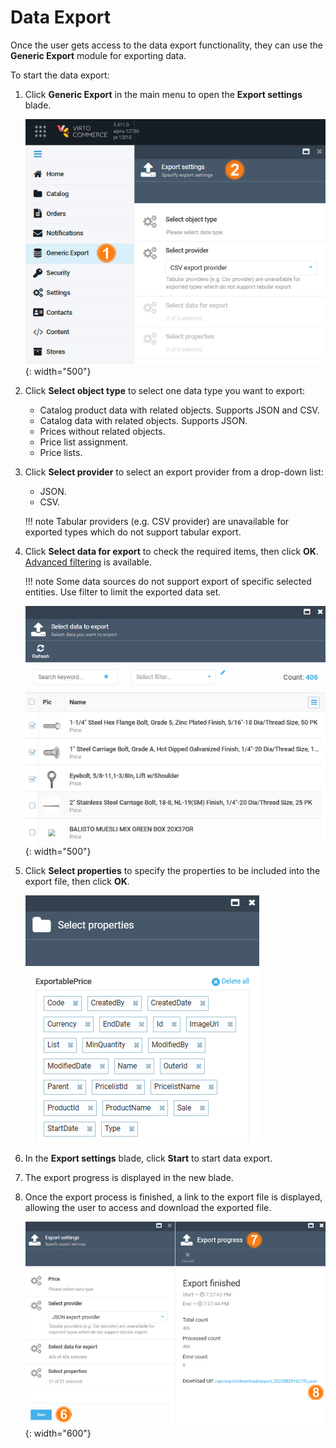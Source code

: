 # Data Export 

Once the user gets access to the data export functionality, they can use the **Generic Export** module for exporting data.

To start the data export:

1. Click **Generic Export** in the main menu to open the **Export settings** blade.

    ![Generic export](media/generic-export-path.png){: width="500"}

1. Click **Select object type** to select one data type you want to export:
    * Catalog product data with related objects. Supports JSON and CSV.
    * Catalog data with related objects. Supports JSON.
    * Prices without related objects.
    * Price list assignment.
    * Price lists.
1. Click **Select provider** to select an export provider from a drop-down list:
    * JSON.
    * CSV.

    !!! note
        Tabular providers (e.g. CSV provider) are unavailable for exported types which do not support tabular export.


1. Click **Select data for export** to check the required items, then click **OK**. [Advanced filtering](advanced-filtering.md) is available. 

    !!! note 
        Some data sources do not support export of specific selected entities. Use filter to limit the exported data set.

    ![Data for export](media/select-data-for-export.png){: width="500"}

1. Click **Select properties** to specify the properties to be included into the export file, then click **OK**.

    ![Properties](media/select-properties.png)

1. In the **Export settings** blade, click **Start** to start data export.
1. The export progress is displayed in the new blade.
1. Once the export process is finished, a link to the export file is displayed, allowing the user to access and download the exported file.

    ![Export progress](media/export-progress.png){: width="600"}


